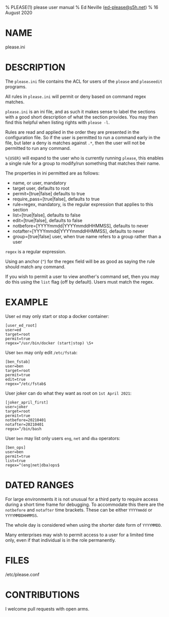 % PLEASE(1) please user manual
% Ed Neville (ed-please@s5h.net)
% 16 August 2020

# NAME

please.ini

# DESCRIPTION

The `please.ini` file contains the ACL for users of the `please` and `pleaseedit` programs.

All rules in `please.ini` will permit or deny based on command regex matches.

`please.ini` is an ini file, and as such it makes sense to label the sections with a good short description of what the section provides. You may then find this helpful when listing rights with `please -l`.

Rules are read and applied in the order they are presented in the configuration file. So if the user is permitted to run a command early in the file, but later a deny is matches against `.*`, then the user will not be permitted to run any command.

`%{USER}` will expand to the user who is currently running `please`, this enables a single rule for a group to modify/run something that matches their name.

The properties in ini permitted are as follows:

 * name, or user, mandatory
 * target user, defaults to root
 * permit=[true|false] defaults to true
 * require_pass=[true|false], defaults to true
 * rule=regex, mandatory, is the regular expression that applies to this section
 * list=[true|false], defaults to false
 * edit=[true|false], defaults to false
 * notbefore=[YYYYmmdd|YYYYmmddHHMMSS], defaults to never
 * notafter=[YYYYmmdd|YYYYmmddHHMMSS], defaults to never
 * group=[true|false] user, when true name refers to a group rather than a user

`regex` is a regular expression.

Using an anchor (`^`) for the regex field will be as good as saying the rule should match any command.

If you wish to permit a user to view another's command set, then you may do this using the `list` flag (off by default). Users must match the regex.

# EXAMPLE

User `ed` may only start or stop a docker container:

```
[user_ed_root]
user=ed
target=root
permit=true
regex=^/usr/bin/docker (start|stop) \S+
```

User `ben` may only edit `/etc/fstab`:

```
[ben_fstab]
user=ben
target=root
permit=true
edit=true
regex=^/etc/fstab$
```

User joker can do what they want as root on `1st April 2021`:

```
[joker_april_first]
user=joker
target=root
permit=true
notbefore=20210401
notafter=20210401
regex=^/bin/bash
```

User `ben` may list only users `eng`, `net` and `dba` operators:

```
[ben_ops]
user=ben
permit=true
list=true
regex=^(eng|net|dba)ops$
```

# DATED RANGES

For large environments it is not unusual for a third party to require access during a short time frame for debugging. To accommodate this there are the `notbefore` and `notafter` time brackets. These can be either `YYYYmmdd` or `YYYYMMDDHHMMSS`.

The whole day is considered when using the shorter date form of `YYYYMMDD`.

Many enterprises may wish to permit access to a user for a limited time only, even if that individual is in the role permanently.

# FILES

/etc/please.conf

# CONTRIBUTIONS

I welcome pull requests with open arms.


